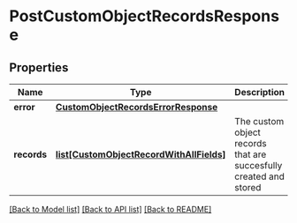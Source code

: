 # PostCustomObjectRecordsResponse

## Properties
Name | Type | Description | Notes
------------ | ------------- | ------------- | -------------
**error** | [**CustomObjectRecordsErrorResponse**](CustomObjectRecordsErrorResponse.md) |  | [optional] 
**records** | [**list[CustomObjectRecordWithAllFields]**](CustomObjectRecordWithAllFields.md) | The custom object records that are succesfully created and stored | [optional] 

[[Back to Model list]](../README.md#documentation-for-models) [[Back to API list]](../README.md#documentation-for-api-endpoints) [[Back to README]](../README.md)


